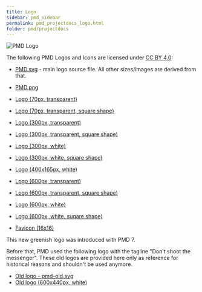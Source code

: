 ```yaml
---
title: Logo
sidebar: pmd_sidebar
permalink: pmd_projectdocs_logo.html
folder: pmd/projectdocs
---
```


![PMD Logo](images/logo/pmd-logo-300px.png)


The following PMD Logos and Icons are licensed under [CC BY 4.0](https://creativecommons.org/licenses/by/4.0/):

*   [PMD.svg](images/logo/PMD.svg) - main logo source file. All other sizes/images are derived from that.
*   [PMD.png](images/logo/PMD.png)
*   [Logo (70px, transparent)](images/logo/pmd-logo-70px.png)
*   [Logo (70px, transparent, square shape)](images/logo/pmd-logo-70px-squared.png)
*   [Logo (300px, transparent)](images/logo/pmd-logo-300px.png)
*   [Logo (300px, transparent, square shape)](images/logo/pmd-logo-300px-squared.png)
*   [Logo (300px, white)](images/logo/pmd-logo-white-300px.png)
*   [Logo (300px, white, square shape)](images/logo/pmd-logo-white-300px-squared.png)
*   [Logo (400x165px, white)](images/logo/pmd-logo-white-400x165px.png)
*   [Logo (600px, transparent)](images/logo/pmd-logo-600px.png)
*   [Logo (600px, transparent, square shape)](images/logo/pmd-logo-600px-squared.png)
*   [Logo (600px, white)](images/logo/pmd-logo-white-600px.png)
*   [Logo (600px, white, suqare shape)](images/logo/pmd-logo-white-600px-squared.png)

*   [Favicon (16x16)](images/logo/favicon.ico)

This new greenish logo was introduced with PMD 7.

Before that, PMD used the following logo with the tagline "Don't shoot the messenger".
These old logos are provided here only as reference for historical reasons and shouldn't be used anymore.

*   [Old logo - pmd-old.svg](images/logo/pmd-old.svg)
*   [Old logo (600x440px, white)](images/logo/pmd-old-logo-white-600x440px.png)
